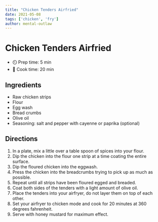 ```yaml
---
title: "Chicken Tenders Airfried"
date: 2021-05-08
tags: ['chicken', 'fry']
author: mental-outlaw
---
```


# Chicken Tenders Airfried

- ⏲️ Prep time: 5 min
- 🍳 Cook time: 20 min

## Ingredients

- Raw chicken strips
- Flour
- Egg wash
- Bread crumbs
- Olive oil
- Seasoning: salt and pepper with cayenne or paprika (optional)

## Directions

1. In a plate, mix a little over a table spoon of spices into your flour.
2. Dip the chicken into the flour one strip at a time coating the entire surface.
3. Dip the floured chicken into the eggwash.
4. Press the chicken into the breadcrumbs trying to pick up as much as possible.
5. Repeat until all strips have been floured egged and breaded.
6. Coat both sides of the tenders with a light amount of olive oil.
7. Place the tenders into your airfryer, do not layer them on top of each other.
8. Set your airfryer to chicken mode and cook for 20 minutes at 360 degrees fahrenheit.
9. Serve with honey mustard for maximum effect.
